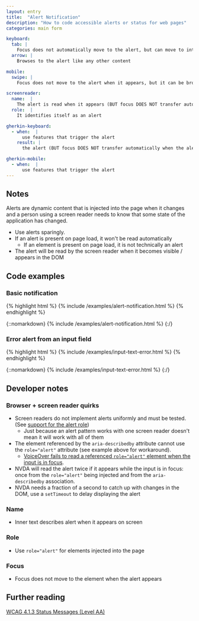 ```yaml
---
layout: entry
title:  "Alert Notification"
description: "How to code accessible alerts or status for web pages"
categories: main form

keyboard:
  tab: |
    Focus does not automatically move to the alert, but can move to interactive elements within the alert (example: Dismiss button)
  arrow: |
    Browses to the alert like any other content

mobile:
  swipe: |
    Focus does not move to the alert when it appears, but it can be browsed by the screen reader

screenreader:  
  name:  |
    The alert is read when it appears (BUT focus DOES NOT transfer automatically when the alert appears)
  role:  |
    It identifies itself as an alert

gherkin-keyboard: 
  - when:  |
      use features that trigger the alert
    result: |
      the alert (BUT focus DOES NOT transfer automatically when the alert appears)

gherkin-mobile:
  - when:  |
      use features that trigger the alert
---
```



## Notes

Alerts are dynamic content that is injected into the page when it changes and a person using a screen reader needs to know that some state of the application has changed.

- Use alerts sparingly. 
- If an alert is present on page load, it won't be read automatically
  - If an element is present on page load, it is not technically an alert
- The alert will be read by the screen reader when it becomes visible / appears in the DOM


## Code examples

### Basic notification

{% highlight html %}
{% include /examples/alert-notification.html %}
{% endhighlight %}

{::nomarkdown}
<example>
{% include /examples/alert-notification.html %}
</example>
{:/}

### Error alert from an input field

{% highlight html %}
{% include /examples/input-text-error.html %}
{% endhighlight %}

{::nomarkdown}
<example>
{% include /examples/input-text-error.html %}
</example>
{:/}

## Developer notes

### Browser + screen reader quirks

- Screen readers do not implement alerts uniformly and must be tested. (See [support for the alert role](https://a11ysupport.io/tech/aria/alert_role))
  - Just because an alert pattern works with one screen reader doesn't mean it will work with all of them
- The element referenced by the `aria-describedby` attribute cannot use the `role="alert"` attribute (see example above for workaround). 
  - [VoiceOver fails to read a referenced `role="alert"` element when the input is in focus](https://a11ysupport.io/tests/tech__aria__aria-describedby-with-role-alert).
- NVDA will read the alert twice if it appears while the input is in focus: once from the `role="alert"` being injected and from the `aria-describedby` association.
- NVDA needs a fraction of a second to catch up with changes in the DOM, use a `setTimeout` to delay displaying the alert

### Name
- Inner text describes alert when it appears on screen

### Role
- Use `role="alert"` for elements injected into the page

### Focus
- Focus does not move to the element when the alert appears

## Further reading
[WCAG 4.1.3 Status Messages (Level AA)](https://www.w3.org/WAI/WCAG22/Understanding/status-messages.html)